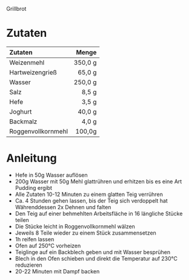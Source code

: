 Grillbrot

# Zutaten
| Zutaten | Menge |
| :--- | ---: |
| Weizenmehl | 350,0 g |
| Hartweizengrieß | 65,0 g |
| Wasser | 250,0 g |
| Salz | 8,5 g |
| Hefe | 3,5 g |
| Joghurt | 40,0 g |
| Backmalz | 4,0 g |
| Roggenvollkornmehl | 100,0g |

# Anleitung
- Hefe in 50g Wasser auflösen
- 200g Wasser mit 50g Mehl glattrühren und erhitzen bis es eine Art Pudding ergibt
- Alle Zutaten 10-12 Minuten zu einem glatten Teig verrühren
- Ca. 4 Stunden gehen lassen, bis der Teig sich verdoppelt hat Währenddessen 2x Dehnen und falten
- Den Teig auf einer behmehlten Arbeitsfläche in 16 längliche Stücke teilen
- Die Stücke leicht in Roggenvollkornmehl wälzen
- Jeweils 8 Teile wieder zu einem Stück zusammensetzen
- 1h reifen lassen
- Ofen auf 250°C vorheizen
- Teiglinge auf ein Backblech geben und mit Wasser besprühen
- Blech in den Ofen schieben und direkt die Temperatur auf 230°C reduzieren
- 20-22 Minuten mit Dampf backen
